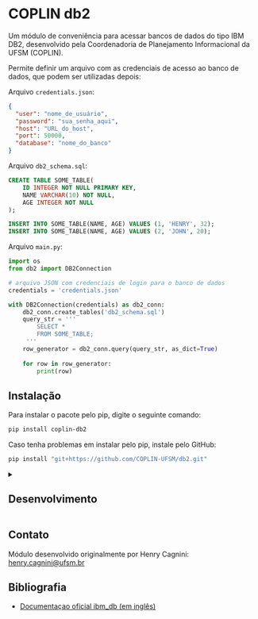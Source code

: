 # COPLIN db2

Um módulo de conveniência para acessar bancos de dados do tipo IBM DB2, desenvolvido pela Coordenadoria de Planejamento
Informacional da UFSM (COPLIN).

Permite definir um arquivo com as credenciais de acesso ao banco de dados, que podem ser utilizadas depois:

Arquivo `credentials.json`:

```json
{
  "user": "nome_de_usuário",
  "password": "sua_senha_aqui",
  "host": "URL_do_host",
  "port": 50000,
  "database": "nome_do_banco"
}
```

Arquivo `db2_schema.sql`:

```sql
CREATE TABLE SOME_TABLE(
    ID INTEGER NOT NULL PRIMARY KEY,
    NAME VARCHAR(10) NOT NULL,
    AGE INTEGER NOT NULL
);

INSERT INTO SOME_TABLE(NAME, AGE) VALUES (1, 'HENRY', 32);
INSERT INTO SOME_TABLE(NAME, AGE) VALUES (2, 'JOHN', 20);

```

Arquivo `main.py`:

```python
import os
from db2 import DB2Connection

# arquivo JSON com credenciais de login para o banco de dados
credentials = 'credentials.json'

with DB2Connection(credentials) as db2_conn:
    db2_conn.create_tables('db2_schema.sql')
    query_str = '''
        SELECT * 
        FROM SOME_TABLE;
     ''' 
    row_generator = db2_conn.query(query_str, as_dict=True)
    
    for row in row_generator:
        print(row)
```

## Instalação

Para instalar o pacote pelo pip, digite o seguinte comando:

```bash
pip install coplin-db2
```

Caso tenha problemas em instalar pelo pip, instale pelo GitHub:

```bash
pip install "git+https://github.com/COPLIN-UFSM/db2.git"
```

<details>
<summary><h2>Desenvolvimento</h2></summary>

Este passo-a-passo refere-se às instruções para **desenvolvimento** do pacote. Se você deseja apenas usá-lo, siga para
a seção [Instalação](#instalação).

1. Instale as bibliotecas necessárias:

   ```bash
   conda create --name db2 python==3.11.* pip --yes
   pip install coplin-db2
   conda install --file requirements.txt --yes
   ```

2. Construa o pacote:

   ```bash
   python -m build 
   ```

3. Para publicá-lo no PyPi, use o twine:

   ```bash
   twine upload dist/*
   ```

   **NOTA:** Será preciso definir um arquivo `.pypirc` no seu diretório HOME:

   ```text
   [distutils]
   index-servers =
      pypi
      pypitest
         
   [pypi]
      repository =  https://upload.pypi.org/legacy/
      username = __token__
      password = <token gerado no link https://pypi.org/manage/account/token/>
         
   [pypitest]
      repository = https://test.pypi.org/legacy/
      username = __token__
      password = <token gerado no link https://pypi.org/manage/account/token/>
   ```

</details>

## Contato

Módulo desenvolvido originalmente por Henry Cagnini: [henry.cagnini@ufsm.br]()

## Bibliografia

* [Documentaçao oficial ibm_db (em inglês)](https://www.ibm.com/docs/en/db2/11.5?topic=db-connecting-database-server)
